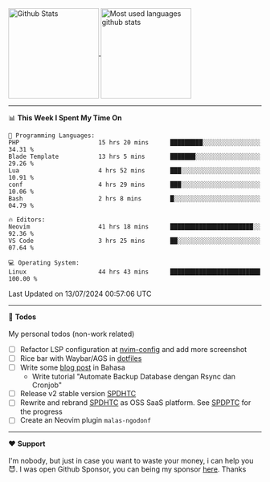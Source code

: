 <a href="https://github.com/anuraghazra/github-readme-stats">
  <img 
        height=180
        align="center" 
        src="https://github-readme-stats.vercel.app/api?username=rizkyilhampra&rank_icon=github&show_icons=true&theme=catppuccin_mocha&hide_border=true&include_all_commits=true&count_private=true&card_width=270" 
        alt="Github Stats" 
    />
</a>
<a href="https://github.com/anuraghazra/github-readme-stats">
  <img 
        height=180
        align="center" 
        src="https://github-readme-stats.vercel.app/api/top-langs/?username=rizkyilhampra&layout=compact&theme=catppuccin_mocha&hide_border=true&langs_count=8" 
        alt="Most used languages github stats" 
    />
</a>

---

<!--START_SECTION:waka-->
📊 **This Week I Spent My Time On** 

```text
💬 Programming Languages: 
PHP                      15 hrs 20 mins      █████████░░░░░░░░░░░░░░░░   34.31 % 
Blade Template           13 hrs 5 mins       ███████░░░░░░░░░░░░░░░░░░   29.26 % 
Lua                      4 hrs 52 mins       ███░░░░░░░░░░░░░░░░░░░░░░   10.91 % 
conf                     4 hrs 29 mins       ███░░░░░░░░░░░░░░░░░░░░░░   10.06 % 
Bash                     2 hrs 8 mins        █░░░░░░░░░░░░░░░░░░░░░░░░   04.79 % 

🔥 Editors: 
Neovim                   41 hrs 18 mins      ███████████████████████░░   92.36 % 
VS Code                  3 hrs 25 mins       ██░░░░░░░░░░░░░░░░░░░░░░░   07.64 % 

💻 Operating System: 
Linux                    44 hrs 43 mins      █████████████████████████   100.00 % 
```


 Last Updated on 13/07/2024 00:57:06 UTC
<!--END_SECTION:waka-->

---

📒 **Todos**
<br>
<br>
My personal todos (non-work related)
- [ ] Refactor LSP configuration at [nvim-config](https://github.com/rizkyilhampra/nvim-config) and add more screenshot
- [ ] Rice bar with Waybar/AGS in [dotfiles](https://github.com/rizkyilhampra/dotfilesv2)
- [ ] Write some [blog post](https://github.com/rizkyilhampra/rizkyilhampra.github.io) in Bahasa
  - Write tutorial "Automate Backup Database dengan Rsync dan Cronjob"
- [ ] Release v2 stable version [SPDHTC](https://github.com/rizkyilhampra/spdhtc)
- [ ] Rewrite and rebrand [SPDHTC](https://github.com/rizkyilhampra/spdhtc) as OSS SaaS platform. See [SPDPTC](https://github.com/SPDPTC/SPDPTC) for the progress
- [ ] Create an Neovim plugin `malas-ngodonf`

---

♥️  **Support**
<br>
<br>
I'm nobody, but just in case you want to waste your money, i can help you 😈. I was open Github Sponsor, you can being my sponsor [here](https://github.com/sponsors/rizkyilhampra). Thanks
